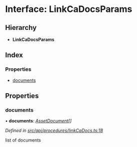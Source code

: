 # Interface: LinkCaDocsParams

## Hierarchy

* **LinkCaDocsParams**

## Index

### Properties

* [documents](linkcadocsparams.md#documents)

## Properties

###  documents

• **documents**: *[AssetDocument](assetdocument.md)[]*

*Defined in [src/api/procedures/linkCaDocs.ts:18](https://github.com/PolymathNetwork/polymesh-sdk/blob/38ee8078/src/api/procedures/linkCaDocs.ts#L18)*

list of documents
